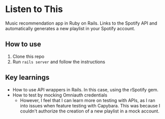 # Listen to This

Music recommendation app in Ruby on Rails. Links to the Spotify API and automatically generates a new playlist in your Spotify account.

## How to use

1. Clone this repo
2. Run ```rails server``` and follow the instructions

## Key learnings

* How to use API wrappers in Rails. In this case, using the rSpotify gem.
* How to test by mocking Omniauth credentials
  - However, I feel that I can learn more on testing with APIs, as I ran into issues when feature testing with Capybara. This was because I couldn't authorize the creation of a new playlist in a mock account.
